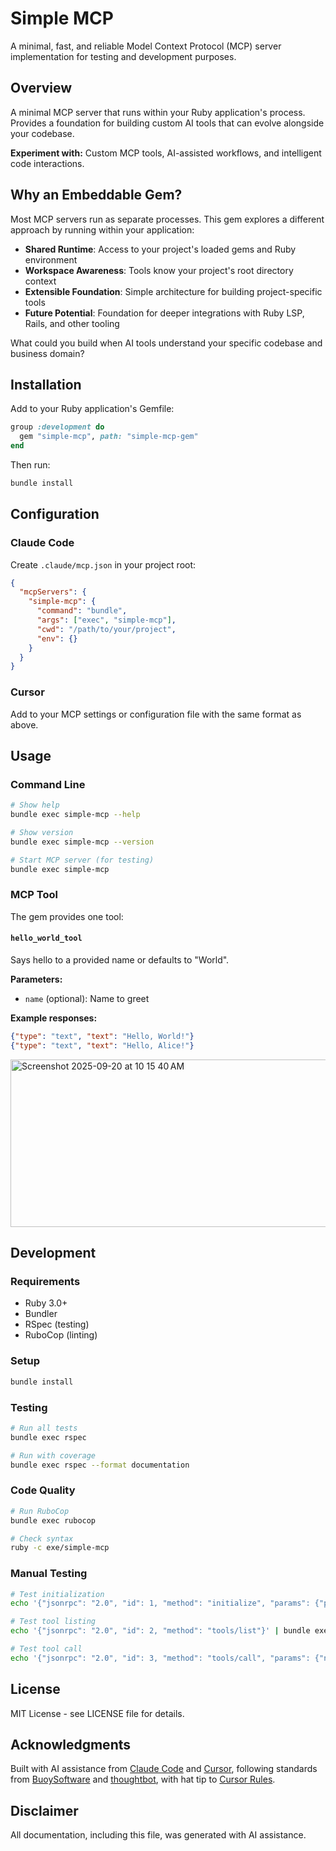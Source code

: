 # Simple MCP

A minimal, fast, and reliable Model Context Protocol (MCP) server implementation for testing and development purposes.

## Overview

A minimal MCP server that runs within your Ruby application's process. Provides a foundation for building custom AI tools that can evolve alongside your codebase.

**Experiment with:** Custom MCP tools, AI-assisted workflows, and intelligent code interactions.

## Why an Embeddable Gem?

Most MCP servers run as separate processes. This gem explores a different approach by running within your application:

- **Shared Runtime**: Access to your project's loaded gems and Ruby environment
- **Workspace Awareness**: Tools know your project's root directory context
- **Extensible Foundation**: Simple architecture for building project-specific tools
- **Future Potential**: Foundation for deeper integrations with Ruby LSP, Rails, and other tooling

What could you build when AI tools understand your specific codebase and business domain?

## Installation

Add to your Ruby application's Gemfile:

```ruby
group :development do
  gem "simple-mcp", path: "simple-mcp-gem"
end
```

Then run:

```bash
bundle install
```

## Configuration

### Claude Code

Create `.claude/mcp.json` in your project root:

```json
{
  "mcpServers": {
    "simple-mcp": {
      "command": "bundle",
      "args": ["exec", "simple-mcp"],
      "cwd": "/path/to/your/project",
      "env": {}
    }
  }
}
```

### Cursor

Add to your MCP settings or configuration file with the same format as above.

## Usage

### Command Line

```bash
# Show help
bundle exec simple-mcp --help

# Show version
bundle exec simple-mcp --version

# Start MCP server (for testing)
bundle exec simple-mcp
```

### MCP Tool

The gem provides one tool:

#### `hello_world_tool`

Says hello to a provided name or defaults to "World".

**Parameters:**
- `name` (optional): Name to greet

**Example responses:**
```json
{"type": "text", "text": "Hello, World!"}
{"type": "text", "text": "Hello, Alice!"}
```

<img width="748" height="268" alt="Screenshot 2025-09-20 at 10 15 40 AM" src="https://github.com/user-attachments/assets/16b10bee-2d2e-4c70-8a8b-65f03cfb71c3" />

## Development

### Requirements

- Ruby 3.0+
- Bundler
- RSpec (testing)
- RuboCop (linting)

### Setup

```bash
bundle install
```

### Testing

```bash
# Run all tests
bundle exec rspec

# Run with coverage
bundle exec rspec --format documentation
```

### Code Quality

```bash
# Run RuboCop
bundle exec rubocop

# Check syntax
ruby -c exe/simple-mcp
```

### Manual Testing

```bash
# Test initialization
echo '{"jsonrpc": "2.0", "id": 1, "method": "initialize", "params": {"protocolVersion": "2024-11-05", "capabilities": {"tools": {}}}}' | bundle exec simple-mcp

# Test tool listing
echo '{"jsonrpc": "2.0", "id": 2, "method": "tools/list"}' | bundle exec simple-mcp

# Test tool call
echo '{"jsonrpc": "2.0", "id": 3, "method": "tools/call", "params": {"name": "hello_world_tool", "arguments": {"name": "Test"}}}' | bundle exec simple-mcp
```

## License

MIT License - see LICENSE file for details.

## Acknowledgments

Built with AI assistance from [Claude Code](https://claude.ai/code) and [Cursor](https://cursor.sh/), following standards from [BuoySoftware](https://github.com/BuoySoftware/guides) and [thoughtbot](https://github.com/thoughtbot/guides), with hat tip to [Cursor Rules](https://github.com/dgalarza/cursor-rules).

## Disclaimer

All documentation, including this file, was generated with AI assistance.
